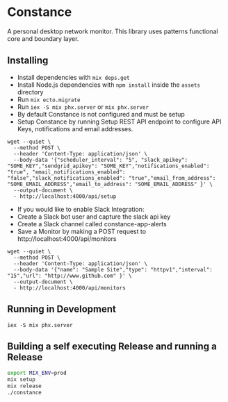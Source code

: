 # Constance

A personal desktop network monitor. This library uses patterns functional core and boundary layer.

## Installing

- Install dependencies with `mix deps.get`
- Install Node.js dependencies with `npm install` inside the `assets` directory
- Run `mix ecto.migrate` 
- Run `iex -S mix phx.server` or `mix phx.server`
- By default Constance is not configured and must be setup
- Setup Constance by running Setup REST API endpoint to configure API Keys, notifications and email addresses.
```
wget --quiet \
  --method POST \
  --header 'Content-Type: application/json' \
  --body-data '{"scheduler_interval": "5", "slack_apikey": "SOME_KEY","sendgrid_apikey": "SOME_KEY","notifications_enabled": "true", "email_notifications_enabled": "false","slack_notifications_enabled": "true","email_from_address": "SOME_EMAIL_ADDRESS","email_to_address": "SOME_EMAIL_ADDRESS" }' \
  --output-document \
  - http://localhost:4000/api/setup
```
- If you would like to enable Slack Integration:
- Create a Slack bot user and capture the slack api key 
- Create a Slack channel called constance-app-alerts
- Save a Monitor by making a POST request to http://localhost:4000/api/monitors
```
wget --quiet \
  --method POST \
  --header 'Content-Type: application/json' \
  --body-data '{"name": "Sample Site","type": "httpv1","interval": "15","url": "http://www.github.com" }' \
  --output-document \
  - http://localhost:4000/api/monitors
```

## Running in Development

```
iex -S mix phx.server

```

## Building a self executing Release and running a Release

```sh
export MIX_ENV=prod
mix setup
mix release
./constance
```